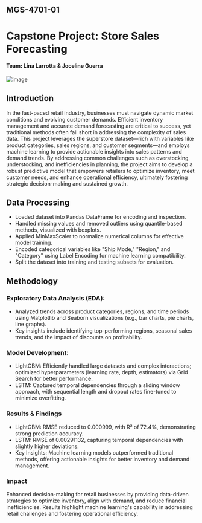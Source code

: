 ## MGS-4701-01
# Capstone Project: Store Sales Forecasting

#### Team: Lina Larrotta & Joceline Guerra

![image](https://github.com/user-attachments/assets/39b29809-76ba-48f2-b216-7157e005191b)

## Introduction
In the fast-paced retail industry, businesses must navigate dynamic market conditions and evolving customer demands. Efficient inventory management and accurate demand forecasting are critical to success, yet traditional methods often fall short in addressing the complexity of sales data. This project leverages the superstore dataset—rich with variables like product categories, sales regions, and customer segments—and employs machine learning to provide actionable insights into sales patterns and demand trends. By addressing common challenges such as overstocking, understocking, and inefficiencies in planning, the project aims to develop a robust predictive model that empowers retailers to optimize inventory, meet customer needs, and enhance operational efficiency, ultimately fostering strategic decision-making and sustained growth.

## Data Processing
  - Loaded dataset into Pandas DataFrame for encoding and inspection.
  - Handled missing values and removed outliers using quantile-based methods, visualized with boxplots.
  - Applied MinMaxScaler to normalize numerical columns for effective model training.
  - Encoded categorical variables like "Ship Mode," "Region," and "Category" using Label Encoding for machine learning compatibility.
  - Split the dataset into training and testing subsets for evaluation.

## Methodology
### Exploratory Data Analysis (EDA):
  - Analyzed trends across product categories, regions, and time periods using Matplotlib and Seaborn visualizations (e.g., bar charts, pie charts, line graphs).
  - Key insights include identifying top-performing regions, seasonal sales trends, and the impact of discounts on profitability.
    
### Model Development:
  - LightGBM: Efficiently handled large datasets and complex interactions; optimized hyperparameters (learning rate, depth, estimators) via Grid Search for better performance.
  - LSTM: Captured temporal dependencies through a sliding window approach, with sequential length and dropout rates fine-tuned to minimize overfitting.

### Results & Findings
  - LightGBM: RMSE reduced to 0.000999, with R² of 72.4%, demonstrating strong prediction accuracy.
  - LSTM: RMSE of 0.00291132, capturing temporal dependencies with slightly higher deviations.
  - Key Insights: Machine learning models outperformed traditional methods, offering actionable insights for better inventory and demand management.

### Impact
Enhanced decision-making for retail businesses by providing data-driven strategies to optimize inventory, align with demand, and reduce financial inefficiencies.
Results highlight machine learning's capability in addressing retail challenges and fostering operational efficiency.


